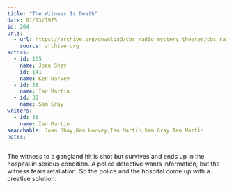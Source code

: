 ```yaml
---
title: "The Witness Is Death"
date: 01/13/1975
id: 204
urls: 
  - url: https://archive.org/download/cbs_radio_mystery_theater/cbs_radio_mystery_theater-0201-0250.zip/cbs_radio_mystery_theater-0201-0250%2Fcbsrmt_0204_the_witness_is_death.mp3
    source: archive-org
actors:  
  - id: 155
    name: Joan Shay  
  - id: 141
    name: Ken Harvey  
  - id: 38
    name: Ian Martin  
  - id: 32
    name: Sam Gray
writers:  
  - id: 38
    name: Ian Martin
searchable: Joan Shay,Ken Harvey,Ian Martin,Sam Gray Ian Martin
notes:  
---
```

The witness to a gangland hit is shot but survives and ends up in the hospital in serious condition. A police detective wants information, but the witness fears retaliation. So the police and the hospital come up with a creative solution.
